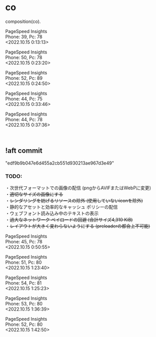 # co
composition(co).

PageSpeed Insights <br>
Phone: 39, Pc: 78 <br>
<2022.10.15 0:13:13> <br>

PageSpeed Insights <br>
Phone: 50, Pc: 78 <br>
<2022.10.15 0:23:20> <br>

PageSpeed Insights <br>
Phone: 52, Pc: 89 <br>
<2022.10.15 0:24:50> <br>

PageSpeed Insights <br>
Phone: 44, Pc: 75 <br>
<2022.10.15 0:33:46> <br>

PageSpeed Insights <br>
Phone: 44, Pc: 78 <br>
<2022.10.15 0:37:36> <br>

<br>

## __!aft commit__ <br>
"edf9b9b047e6d455a2cb551d930213ae967d3e49"
### __TODO:__ ###
・次世代フォーマットでの画像の配信 (pngからAVIFまたはWebPに変更) <br>
・~~適切なサイズの画像にする~~ <br>
・~~レンダリングを妨げるリソースの除外 (使用していないiconを除外)~~ <br>
・静的なアセットと効率的なキャッシュ ポリシーの配信 <br>
・ウェブフォント読み込み中のテキストの表示 <br>
・~~過大なネットワーク ペイロードの回避 (合計サイズ4,310 KiB)~~ <br>
・~~レイアウトが大きく変わらないようにする (preloaderの都合上不可能)~~ <br>

PageSpeed Insights <br>
Phone: 45, Pc: 78 <br>
<2022.10.15 0:50:55> <br>

PageSpeed Insights <br>
Phone: 51, Pc: 80 <br>
<2022.10.15 1:23:40> <br>

PageSpeed Insights <br>
Phone: 54, Pc: 81 <br>
<2022.10.15 1:25:23> <br>

PageSpeed Insights <br>
Phone: 53, Pc: 80 <br>
<2022.10.15 1:36:39> <br>

PageSpeed Insights <br>
Phone: 52, Pc: 80 <br>
<2022.10.15 1:42:50> <br>